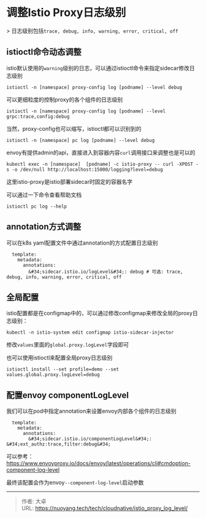 # 调整Istio Proxy日志级别


&gt; 日志级别包括```trace, debug, info, warning, error, critical, off```

## istioctl命令动态调整

istio默认使用的```warning```级别的日志，可以通过istioctl命令来指定sidecar修改日志级别

```
istioctl -n [namespace] proxy-config log [podname] --level debug
```

可以更细粒度的控制proxy的各个组件的日志级别

```
istioctl -n [namespace] proxy-config log [podname] --level grpc:trace,config:debug
```

当然，proxy-config也可以缩写，istioctl都可以识别到的

```
istioctl -n [namespace] pc log [podname] --level debug
```

envoy有提供admin的api，直接进入到容器内容```curl```调用接口来调整也是可以的

```
kubectl exec -n [namespace]  [podname] -c istio-proxy -- curl -XPOST -s -o /dev/null http://localhost:15000/logging?level=debug
```

这里istio-proxy是istio部署sidecar时固定的容器名字

可以通过一下命令查看帮助文档

```
istioctl pc log --help
```



## annotation方式调整

可以在k8s yaml配置文件中通过annotation的方式配置日志级别

```
  template:
    metadata:
      annotations:
        &#34;sidecar.istio.io/logLevel&#34;: debug # 可选: trace, debug, info, warning, error, critical, off
```

## 全局配置

istio配置都是在configmap中的，可以通过修改configmap来修改全局的proxy日志级别：

```
kubectl -n istio-system edit configmap istio-sidecar-injector
```

修改```values```里面的```global.proxy.logLevel```字段即可

也可以使用istioctl来配置全局proxy日志级别

```
istioctl install --set profile=demo --set values.global.proxy.logLevel=debug
```

## 配置envoy componentLogLevel

我们可以在pod中指定annotation来设置envoy内部各个组件的日志级别

```
  template:
    metadata:
      annotations:
        &#34;sidecar.istio.io/componentLogLevel&#34;: &#34;ext_authz:trace,filter:debug&#34;
```

可以参考：https://www.envoyproxy.io/docs/envoy/latest/operations/cli#cmdoption-component-log-level

最终该配置会作为envoy```--component-log-level```启动参数



---

> 作者: 大卓  
> URL: https://nuoyang.tech/tech/cloudnative/istio_proxy_log_level/  

